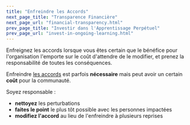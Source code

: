 ```yaml
---
title: "Enfreindre les Accords"
next_page_title: "Transparence Financière"
next_page_url: "financial-transparency.html"
prev_page_title: "Investir dans l'Apprentissage Perpétuel"
prev_page_url: "invest-in-ongoing-learning.html"
---
```



<div class="card summary"><div class="card-body">Enfreignez les accords lorsque vous êtes certain que le bénéfice pour l'organisation l'emporte sur le coût d'attendre de le modifier, et prenez la responsabilité de toutes les conséquences.
</div></div>

Enfreindre <a href="glossary.html#entry-agreement" class="glossary-tooltip" data-toggle="tooltip" title="Accord: Une ligne directrice, un processus ou protocole convenus pour guider le flux de valeur.">les accords</a> est parfois **nécessaire** mais peut avoir un certain **coût** pour la communauté.

Soyez responsable :

-   **nettoyez** les perturbations
-   **faites le point** le plus tôt possible avec les personnes impactées
-   **modifiez l'accord** au lieu de l'enfreindre à plusieurs reprises
